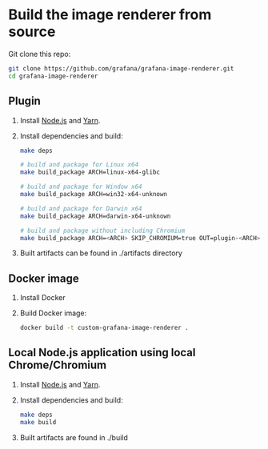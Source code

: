 # Build the image renderer from source

Git clone this repo:

```bash
git clone https://github.com/grafana/grafana-image-renderer.git
cd grafana-image-renderer
```

## Plugin

1. Install [Node.js](https://nodejs.org/) and [Yarn](https://yarnpkg.com/en/).
2. Install dependencies and build:

    ```bash
    make deps

    # build and package for Linux x64
    make build_package ARCH=linux-x64-glibc

    # build and package for Window x64
    make build_package ARCH=win32-x64-unknown

    # build and package for Darwin x64
    make build_package ARCH=darwin-x64-unknown

    # build and package without including Chromium
    make build_package ARCH=<ARCH> SKIP_CHROMIUM=true OUT=plugin-<ARCH>-no-chromium
    ```

3. Built artifacts can be found in ./artifacts directory

## Docker image

1. Install Docker
2. Build Docker image:

    ```bash
    docker build -t custom-grafana-image-renderer .
    ```

## Local Node.js application using local Chrome/Chromium

1. Install [Node.js](https://nodejs.org/) and [Yarn](https://yarnpkg.com/en/).
2. Install dependencies and build:

    ```bash
    make deps
    make build
    ```

3. Built artifacts are found in ./build